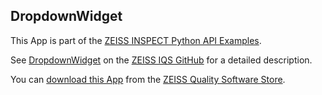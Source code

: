 ## DropdownWidget

This App is part of the [ZEISS INSPECT Python API Examples](https://zeissiqs.github.io/zeiss-inspect-addon-api/2025/python_examples/index.html).

See [DropdownWidget](https://zeissiqs.github.io/zeiss-inspect-addon-api/2025/python_examples/dialog_widgets/dropdown_widget.html) on the [ZEISS IQS GitHub](https://zeissiqs.github.io/zeiss-inspect-addon-api/2025/index.html) for a detailed description.

You can [download this App](https://software-store.zeiss.com/products/apps/DropdownWidget) from the [ZEISS Quality Software Store](https://software-store.zeiss.com).